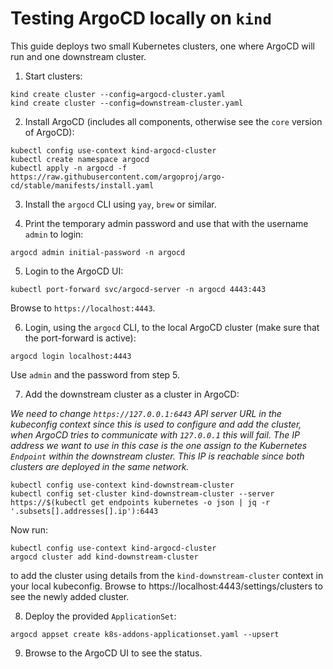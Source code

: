 # Testing ArgoCD locally on `kind`

This guide deploys two small Kubernetes clusters, one where ArgoCD will run and one downstream cluster.

1. Start clusters:
```
kind create cluster --config=argocd-cluster.yaml
kind create cluster --config=downstream-cluster.yaml
```

2. Install ArgoCD (includes all components, otherwise see the `core` version of ArgoCD):
```
kubectl config use-context kind-argocd-cluster
kubectl create namespace argocd
kubectl apply -n argocd -f https://raw.githubusercontent.com/argoproj/argo-cd/stable/manifests/install.yaml
```

3. Install the `argocd` CLI using `yay`, `brew` or similar.

4. Print the temporary admin password and use that with the username `admin` to login:
```
argocd admin initial-password -n argocd
```

5. Login to the ArgoCD UI:
```
kubectl port-forward svc/argocd-server -n argocd 4443:443
```
Browse to `https://localhost:4443`.

6. Login, using the `argocd` CLI, to the local ArgoCD cluster (make sure that the port-forward is active):
```
argocd login localhost:4443
```
Use `admin` and the password from step 5.

7. Add the downstream cluster as a cluster in ArgoCD:

_We need to change `https://127.0.0.1:6443` API server URL in the kubeconfig context since this is used to configure and add the cluster, when ArgoCD tries to communicate with `127.0.0.1` this will fail. The IP address we want to use in this case is the one assign to the Kubernetes `Endpoint` within the downstream cluster. This IP is reachable since both clusters are deployed in the same network._
```
kubectl config use-context kind-downstream-cluster
kubectl config set-cluster kind-downstream-cluster --server https://$(kubectl get endpoints kubernetes -o json | jq -r '.subsets[].addresses[].ip'):6443
```

Now run:
```
kubectl config use-context kind-argocd-cluster
argocd cluster add kind-downstream-cluster
``` 
to add the cluster using details from the `kind-downstream-cluster` context in your local kubeconfig. Browse to https://localhost:4443/settings/clusters to see the newly added cluster.

8. Deploy the provided `ApplicationSet`:
```
argocd appset create k8s-addons-applicationset.yaml --upsert
```

9. Browse to the ArgoCD UI to see the status.